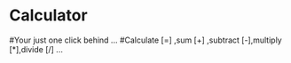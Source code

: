 # Calculator
#Your just one click behind ...
#Calculate [=] ,sum [+] ,subtract [-],multiply [*],divide [/] ...
